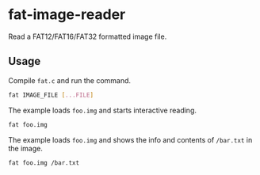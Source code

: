 # fat-image-reader

Read a FAT12/FAT16/FAT32 formatted image file.

## Usage

Compile `fat.c` and run the command.

```sh
fat IMAGE_FILE [...FILE]
```

The example loads `foo.img` and starts interactive reading.

```sh
fat foo.img
```

The example loads `foo.img` and shows the info and contents of `/bar.txt` in the image.

```sh
fat foo.img /bar.txt
```
